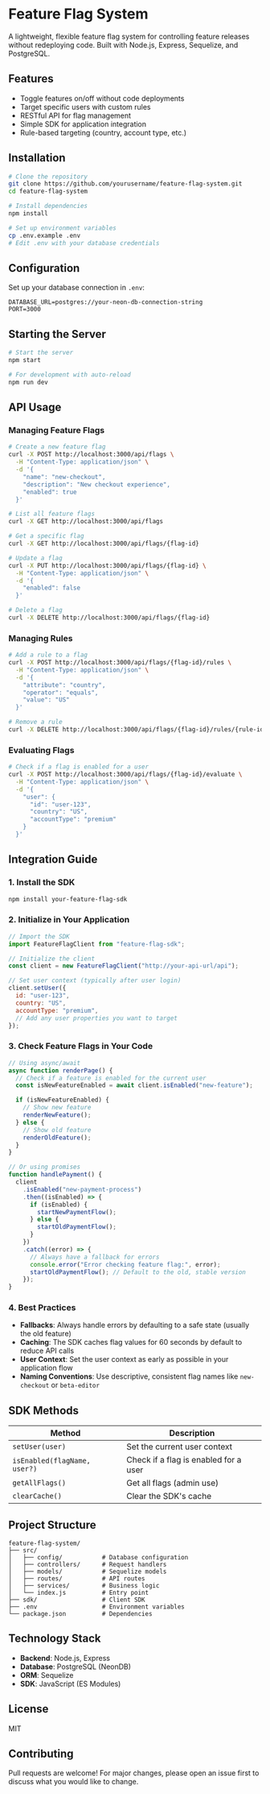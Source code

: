 # Feature Flag System

A lightweight, flexible feature flag system for controlling feature releases without redeploying code. Built with Node.js, Express, Sequelize, and PostgreSQL.

## Features

- Toggle features on/off without code deployments
- Target specific users with custom rules
- RESTful API for flag management
- Simple SDK for application integration
- Rule-based targeting (country, account type, etc.)

## Installation

```bash
# Clone the repository
git clone https://github.com/yourusername/feature-flag-system.git
cd feature-flag-system

# Install dependencies
npm install

# Set up environment variables
cp .env.example .env
# Edit .env with your database credentials
```

## Configuration

Set up your database connection in `.env`:

```
DATABASE_URL=postgres://your-neon-db-connection-string
PORT=3000
```

## Starting the Server

```bash
# Start the server
npm start

# For development with auto-reload
npm run dev
```

## API Usage

### Managing Feature Flags

```bash
# Create a new feature flag
curl -X POST http://localhost:3000/api/flags \
  -H "Content-Type: application/json" \
  -d '{
    "name": "new-checkout",
    "description": "New checkout experience",
    "enabled": true
  }'

# List all feature flags
curl -X GET http://localhost:3000/api/flags

# Get a specific flag
curl -X GET http://localhost:3000/api/flags/{flag-id}

# Update a flag
curl -X PUT http://localhost:3000/api/flags/{flag-id} \
  -H "Content-Type: application/json" \
  -d '{
    "enabled": false
  }'

# Delete a flag
curl -X DELETE http://localhost:3000/api/flags/{flag-id}
```

### Managing Rules

```bash
# Add a rule to a flag
curl -X POST http://localhost:3000/api/flags/{flag-id}/rules \
  -H "Content-Type: application/json" \
  -d '{
    "attribute": "country",
    "operator": "equals",
    "value": "US"
  }'

# Remove a rule
curl -X DELETE http://localhost:3000/api/flags/{flag-id}/rules/{rule-id}
```

### Evaluating Flags

```bash
# Check if a flag is enabled for a user
curl -X POST http://localhost:3000/api/flags/{flag-id}/evaluate \
  -H "Content-Type: application/json" \
  -d '{
    "user": {
      "id": "user-123",
      "country": "US",
      "accountType": "premium"
    }
  }'
```

## Integration Guide

### 1. Install the SDK

```bash
npm install your-feature-flag-sdk
```

### 2. Initialize in Your Application

```javascript
// Import the SDK
import FeatureFlagClient from "feature-flag-sdk";

// Initialize the client
const client = new FeatureFlagClient("http://your-api-url/api");

// Set user context (typically after user login)
client.setUser({
  id: "user-123",
  country: "US",
  accountType: "premium",
  // Add any user properties you want to target
});
```

### 3. Check Feature Flags in Your Code

```javascript
// Using async/await
async function renderPage() {
  // Check if a feature is enabled for the current user
  const isNewFeatureEnabled = await client.isEnabled("new-feature");

  if (isNewFeatureEnabled) {
    // Show new feature
    renderNewFeature();
  } else {
    // Show old feature
    renderOldFeature();
  }
}

// Or using promises
function handlePayment() {
  client
    .isEnabled("new-payment-process")
    .then((isEnabled) => {
      if (isEnabled) {
        startNewPaymentFlow();
      } else {
        startOldPaymentFlow();
      }
    })
    .catch((error) => {
      // Always have a fallback for errors
      console.error("Error checking feature flag:", error);
      startOldPaymentFlow(); // Default to the old, stable version
    });
}
```

### 4. Best Practices

- **Fallbacks**: Always handle errors by defaulting to a safe state (usually the old feature)
- **Caching**: The SDK caches flag values for 60 seconds by default to reduce API calls
- **User Context**: Set the user context as early as possible in your application flow
- **Naming Conventions**: Use descriptive, consistent flag names like `new-checkout` or `beta-editor`

## SDK Methods

| Method                       | Description                           |
| ---------------------------- | ------------------------------------- |
| `setUser(user)`              | Set the current user context          |
| `isEnabled(flagName, user?)` | Check if a flag is enabled for a user |
| `getAllFlags()`              | Get all flags (admin use)             |
| `clearCache()`               | Clear the SDK's cache                 |

## Project Structure

```
feature-flag-system/
├── src/
│   ├── config/           # Database configuration
│   ├── controllers/      # Request handlers
│   ├── models/           # Sequelize models
│   ├── routes/           # API routes
│   ├── services/         # Business logic
│   └── index.js          # Entry point
├── sdk/                  # Client SDK
├── .env                  # Environment variables
└── package.json          # Dependencies
```

## Technology Stack

- **Backend**: Node.js, Express
- **Database**: PostgreSQL (NeonDB)
- **ORM**: Sequelize
- **SDK**: JavaScript (ES Modules)

## License

MIT

## Contributing

Pull requests are welcome! For major changes, please open an issue first to discuss what you would like to change.
